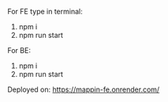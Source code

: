 For FE type in terminal: 
1) npm i
2) npm run start

For BE:
1) npm i
2) npm run start

Deployed on: https://mappin-fe.onrender.com/
